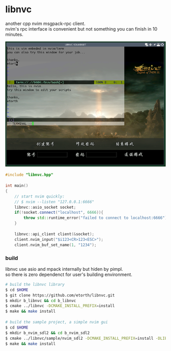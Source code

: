 # libnvc

another cpp nvim msgpack-rpc client.  
nvim's rpc interface is convenient but not something you can finish in 10 minutes.

![image](https://github.com/etorth/libnvc/raw/master/readme/nvim.png)

```cpp
#include "libnvc.hpp"

int main()
{
    // start nvim quickly:
    // $ nvim --listen "127.0.0.1:6666"
    libnvc::asio_socket socket;
    if(!socket.connect("localhost", 6666)){
        throw std::runtime_error("failed to connect to localhost:6666");
    }

    libnvc::api_client client(&socket);
    client.nvim_input("$i123<CR>123<ESC>");
    client.nvim_buf_set_name(1, "1234");
```

### build  
libnvc use asio and mpack internally but hiden by pimpl.  
so there is zero dependenct for user's building environment.

```bash
# build the libnvc library
$ cd $HOME
$ git clone https://github.com/etorth/libnvc.git
$ mkdir b_libnvc && cd b_libnvc
$ cmake ../libnvc -DCMAKE_INSTALL_PREFIX=install
$ make && make install

# build the sample project, a simple nvim gui
$ cd $HOME
$ mkdir b_nvim_sdl2 && cd b_nvim_sdl2
$ cmake ../libnvc/sample/nvim_sdl2 -DCMAKE_INSTALL_PREFIX=install -DLIBNVC_INCLUDE=$HOME/b_libnvc/install/include -DLIBNVC_LIB=$HOME/b_libnvc/install/lib
$ make && make install
```
